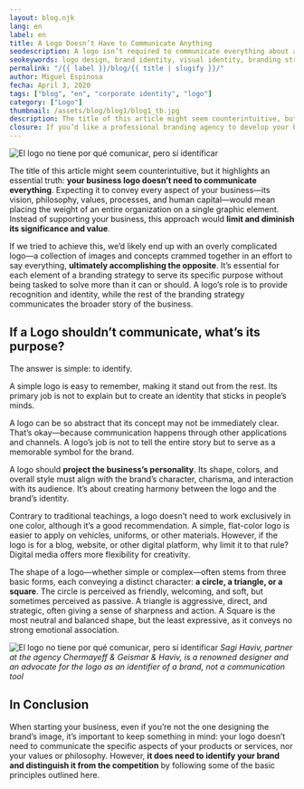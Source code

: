 ```yaml
---
layout: blog.njk
lang: en
label: en
title: A Logo Doesn’t Have to Communicate Anything
seodescription: A logo isn’t required to communicate everything about a brand. In this article, we explain why functional design is more powerful than trying to cram in too many meanings.
seokeywords: logo design, brand identity, visual identity, branding strategy, graphic design, brand communication, minimalist logos, marker, branding agency
permalink: "/{{ label }}/blog/{{ title | slugify }}/"
author: Miguel Espinosa
fecha: April 3, 2020
tags: ["blog", "en", "corporate identity", "logo"]
category: ["Logo"]
thumbnail: /assets/blog/blog1/blog1_tb.jpg
description: The title of this article might seem counterintuitive, but it highlights an essential truth, your business logo doesn’t need to communicate everything. Expecting it to convey every aspect of your business—its vision, philosophy...
closure: If you’d like a professional branding agency to develop your brand and logo, contact us and let’s get started on your project.
---
```


![El logo no tiene por qué comunicar, pero sí identificar](/assets/blog/blog1/blog1a.jpg)

The title of this article might seem counterintuitive, but it highlights an essential truth: **your business logo doesn’t need to communicate everything**. Expecting it to convey every aspect of your business—its vision, philosophy, values, processes, and human capital—would mean placing the weight of an entire organization on a single graphic element. Instead of supporting your business, this approach would **limit and diminish its significance and value**.

If we tried to achieve this, we’d likely end up with an overly complicated logo—a collection of images and concepts crammed together in an effort to say everything, **ultimately accomplishing the opposite**. It’s essential for each element of a branding strategy to serve its specific purpose without being tasked to solve more than it can or should. A logo’s role is to provide recognition and identity, while the rest of the branding strategy communicates the broader story of the business.

## If a Logo shouldn’t communicate, what’s its purpose?

The answer is simple: to identify.

A simple logo is easy to remember, making it stand out from the rest. Its primary job is not to explain but to create an identity that sticks in people’s minds.

A logo can be so abstract that its concept may not be immediately clear. That’s okay—because communication happens through other applications and channels. A logo’s job is not to tell the entire story but to serve as a memorable symbol for the brand.

A logo should **project the business’s personality**. Its shape, colors, and overall style must align with the brand’s character, charisma, and interaction with its audience. It’s about creating harmony between the logo and the brand’s identity.

Contrary to traditional teachings, a logo doesn’t need to work exclusively in one color, although it’s a good recommendation. A simple, flat-color logo is easier to apply on vehicles, uniforms, or other materials. However, if the logo is for a blog, website, or other digital platform, why limit it to that rule? Digital media offers more flexibility for creativity.

The shape of a logo—whether simple or complex—often stems from three basic forms, each conveying a distinct character: **a circle, a triangle, or a square**. The circle is perceived as friendly, welcoming, and soft, but sometimes perceived as passive. A triangle is aggressive, direct, and strategic, often giving a sense of sharpness and action. A Square is the most neutral and balanced shape, but the least expressive, as it conveys no strong emotional association.

![El logo no tiene por qué comunicar, pero sí identificar](/assets/blog/blog1/blog1b.jpg)
*Sagi Haviv, partner at the agency Chermayeff & Geismar & Haviv, is a renowned designer and an advocate for the logo as an identifier of a brand, not a communication tool*

## In Conclusion

When starting your business, even if you’re not the one designing the brand’s image, it’s important to keep something in mind: your logo doesn’t need to communicate the specific aspects of your products or services, nor your values or philosophy. However, **it does need to identify your brand and distinguish it from the competition** by following some of the basic principles outlined here.
